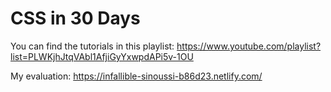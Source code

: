 # CSS in 30 Days

You can find the tutorials in this playlist:
https://www.youtube.com/playlist?list=PLWKjhJtqVAbl1AfjiGyYxwpdAPi5v-1OU

My evaluation:
https://infallible-sinoussi-b86d23.netlify.com/